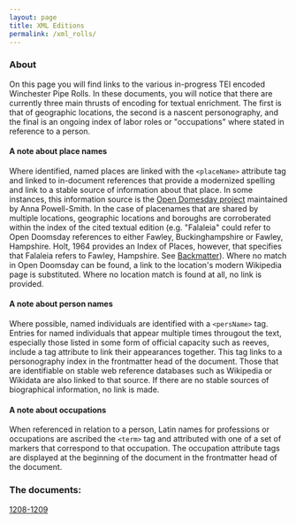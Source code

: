 ```yaml
---
layout: page
title: XML Editions
permalink: /xml_rolls/
---
```

### About

On this page you will find links to the various in-progress TEI encoded Winchester Pipe Rolls. In these documents, you will notice that there are currently three main thrusts of encoding for textual enrichment. The first is that of geographic locations, the second is a nascent personography, and the final is an ongoing index of labor roles or "occupations" where stated in reference to a person.

#### A note about place names
Where identified, named places are linked with the `<placeName>` attribute tag and linked to in-document references that provide a modernized spelling and link to a stable source of information about that place. In some instances, this information source is the [Open Domesday project](https://opendomesday.org/) maintained by Anna Powell-Smith. In the case of placenames that are shared by multiple locations, geographic locations and boroughs are corroberated within the index of the cited textual edition (e.g. "Falaleia" could refer to Open Doomsday references to either Fawley, Buckinghampshire or Fawley, Hampshire. Holt, 1964 provides an Index of Places, however, that specifies that Falaleia refers to Fawley, Hampshire. See [Backmatter](https://github.com/comp-methods-fsu-2021/hunter_winchesterrolls/blob/master/1208-1209_Holt/1208-1209_Holt_c_backmatter.txt)). Where no match in Open Doomsday can be found, a link to the location's modern Wikipedia page is substituted. Where no location match is found at all, no link is provided.

#### A note about person names
Where possible, named individuals are identified with a `<persName>` tag. Entries for named individuals that appear multiple times througout the text, especially those listed in some form of official capacity such as reeves, include a tag attribute to link their appearances together. This tag links to a personography index in the frontmatter head of the document. Those that are identifiable on stable web reference databases such as Wikipedia or Wikidata are also linked to that source. If there are no stable sources of biographical information, no link is made.

#### A note about occupations
When referenced in relation to a person, Latin names for professions or occupations are ascribed the `<term>` tag and attributed with one of a set of markers that correspond to that occupation. The occupation attribute tags are displayed at the beginning of the document in the frontmatter head of the document.

### The documents:
[1208-1209](https://github.com/comp-methods-fsu-2021/hunter_winchesterrolls/blob/master/XML%20docs/1208-1209.xml)